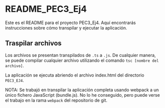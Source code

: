 # README_PEC3_Ej4

Este es el README para el proyecto PEC3_Ej4. Aquí encontrarás instrucciones sobre cómo transpilar y ejecutar la aplicación.

## Traspilar archivos 

Los archivos se presentan transpilados de ```.ts``` a ```.js```.
De cualquier manera, se puede compilar cualquier archivo utilizando el comando ```tsc [nombre del archivo]```.

La aplicación se ejecuta abriendo el archivo index.html del directorio ```PEC3_EJ4```.


NOTA: Se trabajó en transpilar la aplicación completa usando webpack a un único fichero JavaScript (bundle.js). No lo he conseguido, pero puede verse el trabajo en la rama  ```webpack``` del repositorio de git.



